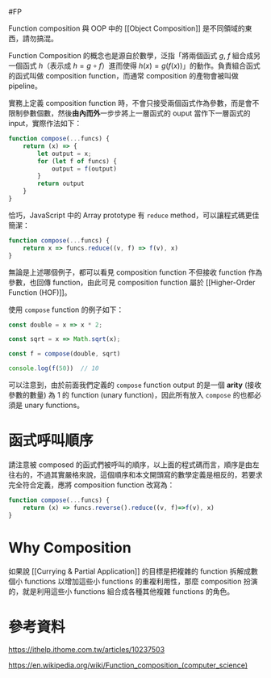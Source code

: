 #FP 

Function composition 與 OOP 中的 [[Object Composition]] 是不同領域的東西，請勿搞混。

Function Composition 的概念也是源自於數學，泛指「將兩個函式 $g$, $f$ 組合成另一個函式 $h$（表示成 $h=g \circ f$）進而使得 $h(x)=g(f(x))$」的動作。負責組合函式的函式叫做 composition function，而通常 composition 的產物會被叫做 pipeline。

實務上定義 composition function 時，不會只接受兩個函式作為參數，而是會不限制參數個數，然後**由內而外**一步步將上一層函式的 ouput 當作下一層函式的 input，實際作法如下：

```JavaScript
function compose(...funcs) {
	return (x) => {
		let output = x;
		for (let f of funcs) {
			output = f(output)
		}
		return output
	}
}
```

恰巧，JavaScript 中的 Array prototype 有 `reduce` method，可以讓程式碼更佳簡潔：

```JavaScript
function compose(...funcs) {
	return x => funcs.reduce((v, f) => f(v), x)
}
```

無論是上述哪個例子，都可以看見 composition function 不但接收 function 作為參數，也回傳 function，由此可見 composition function 屬於 [[Higher-Order Function (HOF)]]。

使用 `compose` function 的例子如下：

```JavaScript
const double = x => x * 2;

const sqrt = x => Math.sqrt(x);

const f = compose(double, sqrt)

console.log(f(50))  // 10
```

可以注意到，由於前面我們定義的 `compose` function output 的是一個 **arity** (接收參數的數量) 為 1 的 function (unary function)，因此所有放入 `compose` 的也都必須是 unary functions。

# 函式呼叫順序

請注意被 composed 的函式們被呼叫的順序，以上面的程式碼而言，順序是由左往右的，不過其實嚴格來說，這個順序和本文開頭寫的數學定義是相反的，若要求完全符合定義，應將 composition function 改寫為：

```JavaScript
function compose(...funcs) {
	return (x) => funcs.reverse().reduce((v, f)=>f(v), x)
}
```

# Why Composition

如果說 [[Currying & Partial Application]] 的目標是把複雜的 function 拆解成數個小 functions 以增加這些小 functions 的重複利用性，那麼 composition 扮演的，就是利用這些小 functions 組合成各種其他複雜 functions 的角色。

# 參考資料

https://ithelp.ithome.com.tw/articles/10237503

https://en.wikipedia.org/wiki/Function_composition_(computer_science)